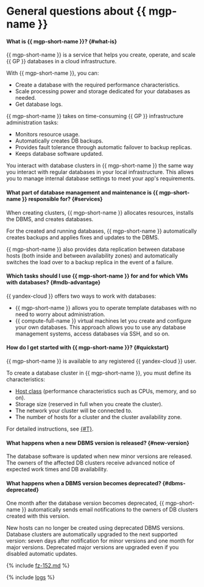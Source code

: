 # General questions about {{ mgp-name }}

#### What is {{ mgp-short-name }}? {#what-is}

{{ mgp-short-name }} is a service that helps you create, operate, and scale {{ GP }} databases in a cloud infrastructure.

With {{ mgp-short-name }}, you can:

* Create a database with the required performance characteristics.
* Scale processing power and storage dedicated for your databases as needed.
* Get database logs.

{{ mgp-short-name }} takes on time-consuming {{ GP }} infrastructure administration tasks:

* Monitors resource usage.
* Automatically creates DB backups.
* Provides fault tolerance through automatic failover to backup replicas.
* Keeps database software updated.

You interact with database clusters in {{ mgp-short-name }} the same way you interact with regular databases in your local infrastructure. This allows you to manage internal database settings to meet your app's requirements.

#### What part of database management and maintenance is {{ mgp-short-name }} responsible for? {#services}

When creating clusters, {{ mgp-short-name }} allocates resources, installs the DBMS, and creates databases.

For the created and running databases, {{ mgp-short-name }} automatically creates backups and applies fixes and updates to the DBMS.

{{ mgp-short-name }} also provides data replication between database hosts (both inside and between availability zones) and automatically switches the load over to a backup replica in the event of a failure.

#### Which tasks should I use {{ mgp-short-name }} for and for which VMs with databases? {#mdb-advantage}

{{ yandex-cloud }} offers two ways to work with databases:

* {{ mgp-short-name }} allows you to operate template databases with no need to worry about administration.
* {{ compute-full-name }} virtual machines let you create and configure your own databases. This approach allows you to use any database management systems, access databases via SSH, and so on.

#### How do I get started with {{ mgp-short-name }}? {#quickstart}

{{ mgp-short-name }} is available to any registered {{ yandex-cloud }} user.

To create a database cluster in {{ mgp-short-name }}, you must define its characteristics:

* [Host class](../../managed-greenplum/concepts/instance-types.md) (performance characteristics such as CPUs, memory, and so on).
* Storage size (reserved in full when you create the cluster).
* The network your cluster will be connected to.
* The number of hosts for a cluster and the cluster availability zone.

For detailed instructions, see  [{#T}](../../managed-greenplum/operations/cluster-create.md).

#### What happens when a new DBMS version is released? {#new-version}

The database software is updated when new minor versions are released. The owners of the affected DB clusters receive advanced notice of expected work times and DB availability.

#### What happens when a DBMS version becomes deprecated? {#dbms-deprecated}

One month after the database version becomes deprecated, {{ mgp-short-name }} automatically sends email notifications to the owners of DB clusters created with this version.

New hosts can no longer be created using deprecated DBMS versions. Database clusters are automatically upgraded to the next supported version: seven days after notification for minor versions and one month for major versions. Deprecated major versions are upgraded even if you disabled automatic updates.


{% include [fz-152.md](../../_qa/fz-152.md) %}


{% include [logs](../logs.md) %}
